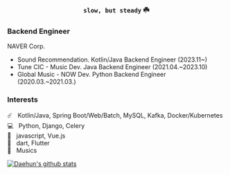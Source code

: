<div align="center">

### `slow, but steady` ☘️

</div>

<div>

### Backend Engineer

NAVER Corp.

- Sound Recommendation. Kotlin/Java Backend Engineer (2023.11~)
- Tune CIC - Music Dev. Java Backend Engineer (2021.04.~2023.10)  
- Global Music - NOW Dev. Python Backend Engineer (2020.03.~2021.03.)  


### Interests

☄️ &nbsp; Kotlin/Java, Spring Boot/Web/Batch, MySQL, Kafka, Docker/Kubernetes  
💻 &nbsp; Python, Django, Celery  
📇 &nbsp; javascript, Vue.js  
📱 &nbsp; dart, Flutter  
💽 &nbsp; Musics  


[![Daehun's github stats](https://github-readme-stats.vercel.app/api?username=daehungwak&show_icons=true&theme=gruvbox)](https://github.com/anuraghazra/github-readme-stats)

</div>


<!--
**DaehunGwak/DaehunGwak** is a ✨ _special_ ✨ repository because its `README.md` (this file) appears on your GitHub profile.

Here are some ideas to get you started:

- 🔭 I’m currently working on ...
- 🌱 I’m currently learning ...
- 👯 I’m looking to collaborate on ...
- 🤔 I’m looking for help with ...
- 💬 Ask me about ...
- 📫 How to reach me: ...
- 😄 Pronouns: ...
- ⚡ Fun fact: ...
-->
